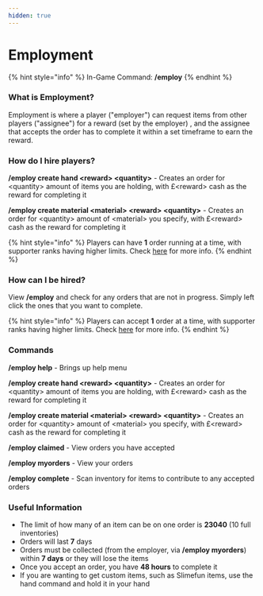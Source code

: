 ```yaml
---
hidden: true
---
```


# Employment

{% hint style="info" %}
In-Game Command: **/employ**
{% endhint %}

### What is Employment?

Employment is where a player ("employer") can request items from other players ("assignee") for a reward (set by the employer) , and the assignee that accepts the order has to complete it within a set timeframe to earn the reward.

### How do I hire players?

**/employ create hand \<reward> \<quantity>** - Creates an order for \<quantity> amount of items you are holding, with £\<reward> cash as the reward for completing it

**/employ create material \<material> \<reward> \<quantity>** - Creates an order for \<quantity> amount of \<material> you specify, with £\<reward> cash as the reward for completing it

{% hint style="info" %}
Players can have **1** order running at a time, with supporter ranks having higher limits. Check [here](https://bit.ly/CYTTRanks) for more info.
{% endhint %}

### How can I be hired?

View **/employ** and check for any orders that are not in progress. Simply left click the ones that you want to complete.

{% hint style="info" %}
Players can accept **1** order at a time, with supporter ranks having higher limits. Check [here](https://bit.ly/CYTTRanks) for more info.
{% endhint %}

### Commands

**/employ help** - Brings up help menu

**/employ create hand \<reward> \<quantity>** - Creates an order for \<quantity> amount of items you are holding, with £\<reward> cash as the reward for completing it

**/employ create material \<material> \<reward> \<quantity>** - Creates an order for \<quantity> amount of \<material> you specify, with £\<reward> cash as the reward for completing it

**/employ claimed** - View orders you have accepted

**/employ myorders** - View your orders

**/employ complete** - Scan inventory for items to contribute to any accepted orders

### Useful Information

* The limit of how many of an item can be on one order is **23040** (10 full inventories)
* Orders will last **7** days
* Orders must be collected (from the employer, via **/employ myorders**) within **7 days** or they will lose the items
* Once you accept an order, you have **48 hours** to complete it
* If you are wanting to get custom items, such as Slimefun items, use the hand command and hold it in your hand
